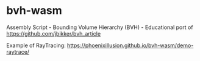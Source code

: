 # bvh-wasm
Assembly Script - Bounding Volume Hierarchy (BVH) - Educational port of https://github.com/jbikker/bvh_article

Example of RayTracing:
https://phoenixillusion.github.io/bvh-wasm/demo-raytrace/
